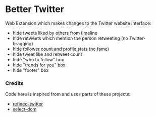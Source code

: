# Better Twitter

Web Extension which makes changes to the Twitter website interface:
- hide tweets liked by others from timeline
- hide retweets which mention the person retweeting (no Twitter-bragging)
- hide follower count and profile stats (no fame)
- hide tweet like and retweet count
- hide "who to follow" box
- hide "trends for you" box
- hide "footer" box

### Credits

Code here is inspired from and uses parts of these projects:
- [refined-twitter](https://github.com/sindresorhus/refined-twitter)
- [select-dom](https://www.npmjs.com/package/select-dom)
